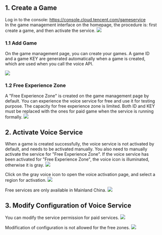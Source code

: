 ## 1. Create a Game
Log in to the console: https://console.cloud.tencent.com/gameservice  
In the game management interface on the homepage, the procedure is: first create a game, and then activate the service.
![](https://mc.qcloudimg.com/static/img/07db2948dc8aff9a7807c28029f7a752/image.png)


### 1.1 Add Game  
On the game management page, you can create your games. A game ID and a game KEY are generated automatically when a game is created, which are used when you call the voice API.

![](https://mc.qcloudimg.com/static/img/5ff6c29cf96bc110cf05f820575f9e43/image.png) 

### 1.2 Free Experience Zone  
A "Free Experience Zone" is created on the game management page by default. You can experience the voice service for free and use it for testing purpose. 
The capacity for free experience zone is limited. Both ID and KEY must be replaced with the ones for paid game when the service is running formally.
![](https://mc.qcloudimg.com/static/img/f19385954235ea03abc7e8f163a64470/image.png)

## 2. Activate Voice Service

When a game is created successfully, the voice service is not activated by default, and needs to be activated manually. You also need to manually activate the service for "Free Experience Zone". If the voice service has been activated for "Free Experience Zone", the voice icon is illuminated, otherwise it is gray.
![](https://mc.qcloudimg.com/static/img/3952fb74c4884b937d7b6c8f4ec18c69/image.png)   
  
Click on the gray voice icon to open the voice activation page, and select a region for activation.
![](https://mc.qcloudimg.com/static/img/90866fba1eca6897b7fd724c0768dac9/image.png) 

Free services are only available in Mainland China. 
![](https://mc.qcloudimg.com/static/img/c2d35214791f2d1c0fa76fffee4ee59f/image.png) 



## 3. Modify Configuration of Voice Service


You can modify the service permission for paid services.
![](https://mc.qcloudimg.com/static/img/442526170e788940bbfb34bac83ccf72/image.png)


Modification of configuration is not allowed for the free zones.
![](https://mc.qcloudimg.com/static/img/c2d35214791f2d1c0fa76fffee4ee59f/image.png) 

